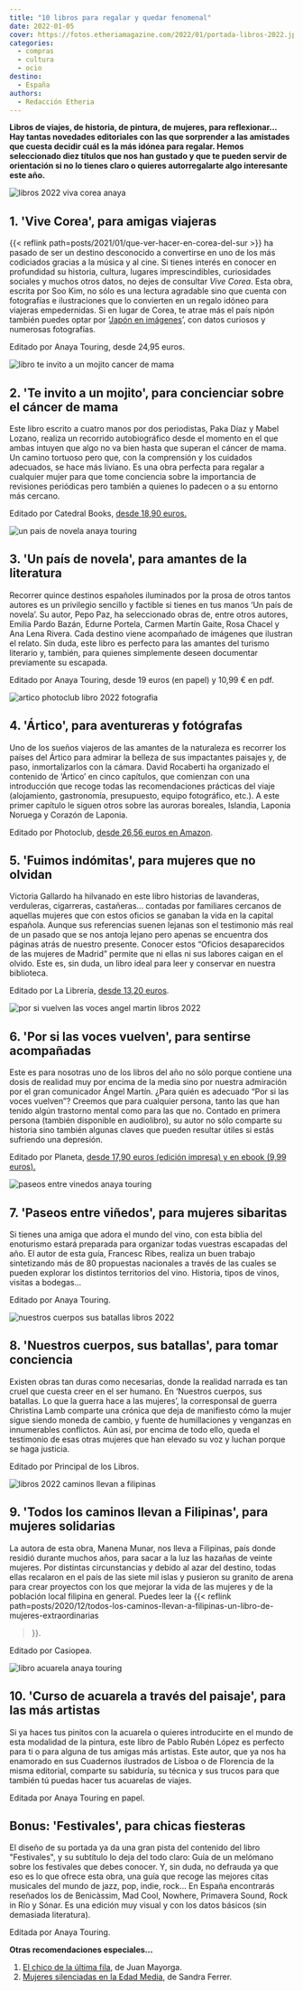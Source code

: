 ```yaml
---
title: "10 libros para regalar y quedar fenomenal"
date: 2022-01-05
cover: https://fotos.etheriamagazine.com/2022/01/portada-libros-2022.jpg
categories: 
  - compras
  - cultura
  - ocio
destino: 
  - España
authors: 
  - Redacción Etheria
---
```


**Libros de viajes, de historia, de pintura, de mujeres, para reflexionar... Hay tantas 
novedades editoriales con las que sorprender a las amistades que cuesta decidir cuál es 
la más idónea para regalar. Hemos seleccionado diez títulos que nos han gustado y que te 
pueden servir de orientación si no lo tienes claro o quieres autorregalarte algo 
interesante este año.** 

![libros 2022 viva corea anaya](https://fotos.etheriamagazine.com/2022/01/vive-corea-anaya.jpg "Vive Corea, de Anaya Touring.")

## 1\. 'Vive Corea', para amigas viajeras

{{< reflink path=posts/2021/01/que-ver-hacer-en-corea-del-sur >}} ha pasado de ser un 
destino desconocido a convertirse en uno de los más codiciados gracias a la música y al 
cine. Si tienes interés en conocer en profundidad su historia, cultura, lugares 
imprescindibles, curiosidades sociales y muchos otros datos, no dejes de consultar _Vive 
Corea_. Esta obra, escrita por Soo Kim, no sólo es una lectura agradable sino que cuenta 
con fotografías e ilustraciones que lo convierten en un regalo idóneo para viajeras 
empedernidas. Si en lugar de Corea, te atrae más el país nipón también puedes optar por 
‘[Japón en imágenes](https://amzn.to/32P03Jx)’, con datos curiosos y numerosas 
fotografías. 

Editado por Anaya Touring, desde 24,95 euros. 

![libro te invito a un mojito cancer de mama](https://fotos.etheriamagazine.com/2021/10/te-invito-a-un-mojito.jpg "'Te invito a un mojito', un libro que aborda el cáncer de mama.")

## 2\. 'Te invito a un mojito', para concienciar sobre el cáncer de mama

Este libro escrito a cuatro manos por dos periodistas, Paka Díaz y Mabel Lozano, realiza 
un recorrido autobiográfico desde el momento en el que ambas intuyen que algo no va bien 
hasta que superan el cáncer de mama. Un camino tortuoso pero que, con la comprensión y 
los cuidados adecuados, se hace más liviano. Es una obra perfecta para regalar a 
cualquier mujer para que tome conciencia sobre la importancia de revisiones periódicas 
pero también a quienes lo padecen o a su entorno más cercano. 

Editado por Catedral Books, [desde 18,90 euros.](https://amzn.to/3eAEyhZ) 

![un pais de novela anaya touring](https://fotos.etheriamagazine.com/2022/01/un-pais-novela.jpg "Un país de novela, editado por Anaya Touring.")

## 3\. 'Un país de novela', para amantes de la literatura

Recorrer quince destinos españoles iluminados por la prosa de otros tantos autores es un 
privilegio sencillo y factible si tienes en tus manos ‘Un país de novela’. Su autor, 
Pepo Paz, ha seleccionado obras de, entre otros autores, Emilia Pardo Bazán, Edurne 
Portela, Carmen Martín Gaite, Rosa Chacel y Ana Lena Rivera. Cada destino viene 
acompañado de imágenes que ilustran el relato. Sin duda, este libro es perfecto para las 
amantes del turismo literario y, también, para quienes simplemente deseen documentar 
previamente su escapada. 

Editado por Anaya Touring, desde 19 euros (en papel) y 10,99 € en pdf. 

![artico photoclub libro 2022 fotografia](https://fotos.etheriamagazine.com/2022/01/libro-artico.jpg "Ártico, de Photoclub.")

## 4\. 'Ártico', para aventureras y fotógrafas

Uno de los sueños viajeros de las amantes de la naturaleza es recorrer los países del 
Ártico para admirar la belleza de sus impactantes paisajes y, de paso, inmortalizarlos 
con la cámara. David Rocaberti ha organizado el contenido de ‘Ártico’ en cinco 
capítulos, que comienzan con una introducción que recoge todas las recomendaciones 
prácticas del viaje (alojamiento, gastronomía, presupuesto, equipo fotográfico, etc.). A 
este primer capítulo le siguen otros sobre las auroras boreales, Islandia, Laponia 
Noruega y Corazón de Laponia. 

Editado por Photoclub, [desde 26,56 euros en Amazon](https://amzn.to/3308ly1). 

## 5\. 'Fuimos indómitas', para mujeres que no olvidan

Victoria Gallardo ha hilvanado en este libro historias de lavanderas, verduleras, 
cigarreras, castañeras... contadas por familiares cercanos de aquellas mujeres que con 
estos oficios se ganaban la vida en la capital española. Aunque sus referencias suenen 
lejanas son el testimonio más real de un pasado que se nos antoja lejano pero apenas se 
encuentra dos páginas atrás de nuestro presente. Conocer estos “Oficios desaparecidos de 
las mujeres de Madrid” permite que ni ellas ni sus labores caigan en el olvido. Este es, 
sin duda, un libro ideal para leer y conservar en nuestra biblioteca. 

Editado por La Librería, [desde 13,20 euros](https://amzn.to/3zn6rU6). 

![por si vuelven las voces angel martin libros 2022](https://fotos.etheriamagazine.com/2022/01/por-si-vuelven-las-voces.jpg "Por si vuelven las voces, de Ángel Martín.")

## 6\. 'Por si las voces vuelven', para sentirse acompañadas

Este es para nosotras uno de los libros del año no sólo porque contiene una dosis de 
realidad muy por encima de la media sino por nuestra admiración por el gran comunicador 
Ángel Martín. ¿Para quién es adecuado “Por si las voces vuelven”? Creemos que para 
cualquier persona, tanto las que han tenido algún trastorno mental como para las que no. 
Contado en primera persona (también disponible en audiolibro), su autor no sólo comparte 
su historia sino también algunas claves que pueden resultar útiles si estás sufriendo 
una depresión. 

Editado por Planeta, [desde 17,90 euros (edición impresa) y en ebook (9,99 
euros).](https://amzn.to/3JGsqdE) 

![paseos entre vinedos anaya touring](https://fotos.etheriamagazine.com/2022/01/paseos-entre-vinedos.jpg "Paseos entre viñedos, de Anaya Touring.")

## 7\. 'Paseos entre viñedos', para mujeres sibaritas

Si tienes una amiga que adora el mundo del vino, con esta biblia del enoturismo estará 
preparada para organizar todas vuestras escapadas del año. El autor de esta guía, 
Francesc Ribes, realiza un buen trabajo sintetizando más de 80 propuestas nacionales a 
través de las cuales se pueden explorar los distintos territorios del vino. Historia, 
tipos de vinos, visitas a bodegas... 

Editado por Anaya Touring. 

![nuestros cuerpos sus batallas libros 2022](https://fotos.etheriamagazine.com/2022/01/nuestros-cuerpos-sus-batallas.jpg "Nuestros cuerpos, sus batallas.")

## 8\. 'Nuestros cuerpos, sus batallas', para tomar conciencia

Existen obras tan duras como necesarias, donde la realidad narrada es tan cruel que 
cuesta creer en el ser humano. En ‘Nuestros cuerpos, sus batallas. Lo que la guerra hace 
a las mujeres’, la corresponsal de guerra Christina Lamb comparte una crónica que deja 
de manifiesto cómo la mujer sigue siendo moneda de cambio, y fuente de humillaciones y 
venganzas en innumerables conflictos. Aún así, por encima de todo ello, queda el 
testimonio de esas otras mujeres que han elevado su voz y luchan porque se haga 
justicia. 

Editado por Principal de los Libros. 

![libros 2022 caminos llevan a filipinas](https://fotos.etheriamagazine.com/2020/12/manena-munar-todos-los-caminos-llevan-a-filipinas.jpg "Manena Munar, autora de 'Todos los caminos llevan a Filipinas'.")

## 9\. 'Todos los caminos llevan a Filipinas', para mujeres solidarias

La autora de esta obra, Manena Munar, nos lleva a Filipinas, país donde residió durante 
muchos años, para sacar a la luz las hazañas de veinte mujeres. Por distintas 
circunstancias y debido al azar del destino, todas ellas recalaron en el país de las 
siete mil islas y pusieron su granito de arena para crear proyectos con los que mejorar 
la vida de las mujeres y de la población local filipina en general. Puedes leer la {{< 
reflink 
path=posts/2020/12/todos-los-caminos-llevan-a-filipinas-un-libro-de-mujeres-extraordinarias 
>}}. 

Editado por Casiopea. 

![libro acuarela anaya touring](https://fotos.etheriamagazine.com/2022/01/libro-acuarela.jpg "Curso de acuarela a través del paisaje.")

## 10\. 'Curso de acuarela a través del paisaje', para las más artistas

Si ya haces tus pinitos con la acuarela o quieres introducirte en el mundo de esta 
modalidad de la pintura, este libro de Pablo Rubén López es perfecto para ti o para 
alguna de tus amigas más artistas. Este autor, que ya nos ha enamorado en sus Cuadernos 
ilustrados de Lisboa o de Florencia de la misma editorial, comparte su sabiduría, su 
técnica y sus trucos para que también tú puedas hacer tus acuarelas de viajes. 

Editada por Anaya Touring en papel. 

## Bonus: 'Festivales', para chicas fiesteras

El diseño de su portada ya da una gran pista del contenido del libro "Festivales", y su 
subtítulo lo deja del todo claro: Guía de un melómano sobre los festivales que debes 
conocer. Y, sin duda, no defrauda ya que eso es lo que ofrece esta obra, una guía que 
recoge las mejores citas musicales del mundo de jazz, pop, indie, rock... En España 
encontrarás reseñados los de Benicàssim, Mad Cool, Nowhere, Primavera Sound, Rock in Río 
y Sónar. Es una edición muy visual y con los datos básicos (sin demasiada literatura). 

Editada por Anaya Touring. 

**Otras recomendaciones especiales...** 

1. [El chico de la última fila](https://amzn.to/3Fu6j9t), de Juan Mayorga.
2. [Mujeres silenciadas en la Edad Media](https://amzn.to/3yUAJhr), de Sandra Ferrer.
